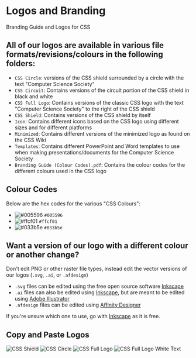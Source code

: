 # Logos and Branding
Branding Guide and Logos for CSS

## All of our logos are available in various file formats/revisions/colours in the following folders:
- `CSS Circle`: versions of the CSS shield surrounded by a circle with the text "Computer Science Society"  
- `CSS Circuit`: Contains versions of the circuit portion of the CSS shield in black and white  
- `CSS Full Logo`: Contains versions of the classic CSS logo with the text "Computer Science Society" to the right of the CSS shield  
- `CSS Shield`: Contains versions of the CSS shield by itself  
- `Icon`: Contains different icons based on the CSS logo using different sizes and for different platforms  
- `Minimized`: Contains different versions of the minimized logo as found on the CSS Wiki  
- `Templates`: Contains different PowerPoint and Word templates to use when making presentations/documents for the Computer Science Society  
- `Branding Guide (Colour Codes).pdf`: Contains the colour codes for the different colours used in the CSS logo  

## Colour Codes
Below are the hex codes for the various "CSS Colours":  
- ![#005596](https://via.placeholder.com/15/005596/000000?text=+) `#005596`
- ![#ffcf01](https://via.placeholder.com/15/ffcf01/000000?text=+) `#ffcf01`
- ![#033b5e](https://via.placeholder.com/15/033b5e/000000?text=+) `#033b5e`

## Want a version of our logo with a different colour or another change?
Don't edit PNG or other raster file types, instead edit the vector versions of our logos (`.svg`, `.ai`, or `.afdesign`)  
- `.svg` files can be edited using the free open source software [Inkscape](https://inkscape.org/)
- `.ai` files can also be edited using [Inkscape](https://inkscape.org/), but are meant to be edited using [Adobe Illustrator](https://www.adobe.com/products/illustrator.html)
- `.afdesign` files can be edited using [Affinity Designer](https://affinity.serif.com/en-gb/designer/)  

If you're unsure which one to use, go with [Inkscape](https://inkscape.org/) as it is free.

## Copy and Paste Logos
![CSS Shield](https://github.com/UWindsorCSS/logos-and-branding/blob/master/CSS%20Shield/CSS%20Logo%20Shield.png?raw=true)
![CSS Circle](https://github.com/UWindsorCSS/logos-and-branding/blob/master/CSS%20Circle/CSS%20Circle%204K.png?raw=true)
![CSS Full Logo](https://github.com/UWindsorCSS/logos-and-branding/blob/master/CSS%20Full%20Logo/CSS-Logo.png?raw=true)
![CSS Full Logo White Text](https://github.com/UWindsorCSS/logos-and-branding/blob/master/CSS%20Full%20Logo/CSS%20Logo%20White%20Text.png?raw=true)
